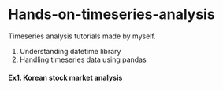 # Hands-on-timeseries-analysis

Timeseries analysis tutorials made by myself.

1. Understanding datetime library
2. Handling timeseries data using pandas

#### Ex1. Korean stock market analysis
